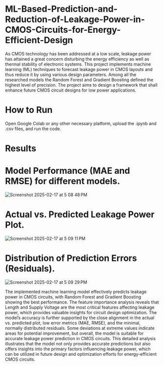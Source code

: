 # ML-Based-Prediction-and-Reduction-of-Leakage-Power-in-CMOS-Circuits-for-Energy-Efficient-Design

As CMOS technology has been addressed at a low scale, leakage power has attained a
great concern disturbing the energy efficiency as well as thermal stability of electronic
systems. This project implements machine learning (ML) techniques to forecast leakage
power in CMOS layouts and thus reduce it by using various design parameters. Among all
the researched models the Random Forest and Gradient Boosting defined the highest level
of precision. The project aims to design a framework that shall enhance future CMOS circuit
designs for low power applications.
# How to Run
Open Google Colab or any other necessary platform, upload the .ipynb and .csv files, and run the code.

# Results
# Model Performance (MAE and RMSE) for different models.
![Screenshot 2025-02-17 at 5 08 48 PM](https://github.com/user-attachments/assets/dce2a5ed-161d-406d-96b9-54fa0f3d7839)
# Actual vs. Predicted Leakage Power Plot.
![Screenshot 2025-02-17 at 5 09 11 PM](https://github.com/user-attachments/assets/d74c60f8-2a4a-4c3f-a3e5-3a653fb53f38)
# Distribution of Prediction Errors (Residuals).
![Screenshot 2025-02-17 at 5 09 29 PM](https://github.com/user-attachments/assets/d1df8338-acb2-456b-8062-77572874015d)


The implemented machine learning model effectively predicts leakage power in CMOS
circuits, with Random Forest and Gradient Boosting showing the best performance. The
feature importance analysis reveals that Length and Supply Voltage are the most critical
features affecting leakage power, which provides valuable insights for circuit design
optimization. The model’s accuracy is further supported by the close alignment in the actual
vs. predicted plot, low error metrics (MAE, RMSE), and the minimal, normally distributed
residuals. Some deviations at extreme values indicate areas for potential improvement, but
overall, the model is suitable for accurate leakage power prediction in CMOS circuits.
This detailed analysis illustrates that the model not only provides accurate predictions but
also offers insights into the primary factors influencing leakage power, which can be utilized
in future design and optimization efforts for energy-efficient CMOS circuits.
